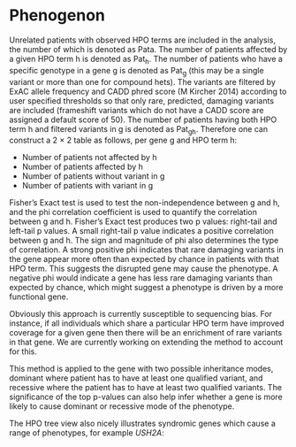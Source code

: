 # Phenogenon

Unrelated patients with observed HPO terms are included in the analysis, the number of which is denoted as Pata. The number of patients affected by a given HPO term h is denoted as Pat<sub>h</sub>. The number of patients who have a specific genotype in a gene g is denoted as Pat<sub>g</sub> (this may be a single variant or more than one for compound hets). The variants are filtered by ExAC allele frequency and CADD phred score  (M Kircher 2014) according to user specified thresholds so that only rare, predicted, damaging variants are included (frameshift variants which do not have a CADD score are assigned a default score of 50). The number of patients having both HPO term h and filtered variants in g is denoted as Pat<sub>gh</sub>.
Therefore one can construct a 2 × 2 table as follows, per gene g and HPO term h:

* Number of patients not affected by h
* Number of patients affected by h
* Number of patients without variant in g
* Number of patients with variant in g

Fisher’s Exact test is used to test the non-independence between g and h, and the phi correlation coefficient is used to quantify the correlation between g and h. Fisher’s Exact test produces two p values: right-tail and left-tail p values. A small right-tail p value indicates a positive correlation between g and h. The sign and magnitude of phi also determines the type of correlation. A strong positive phi indicates that rare damaging variants in the gene appear more often than expected by chance in patients with that HPO term.  This suggests the disrupted gene may cause the phenotype. A negative phi would indicate a gene has less rare damaging variants than expected by chance, which might suggest a phenotype is driven by a more functional gene.


Obviously this approach is currently susceptible to sequencing bias.  For instance, if all individuals which share a particular HPO term have improved coverage for a given gene then there will be an enrichment of rare variants in that gene.  We are currently working on extending the method to account for this.


This method is applied to the gene with two possible inheritance modes, dominant where patient has to have at least one qualified variant, and recessive where the patient has to have at least two qualified variants. The significance of the top p-values can also help infer whether a gene is more likely to cause dominant or recessive mode of the phenotype.


The HPO tree view also nicely illustrates syndromic genes which cause a range of phenotypes, for example <i>USH2A</i>:



